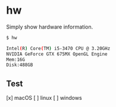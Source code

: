 # hw
Simply show hardware information.

```bash
$ hw

Intel(R) Core(TM) i5-3470 CPU @ 3.20GHz
NVIDIA GeForce GTX 675MX OpenGL Engine
Mem:16G
Disk:488GB
```

## Test
[x] macOS
[ ] linux
[ ] windows
